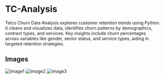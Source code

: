 # TC-Analysis
Telco Churn Data Analysis explores customer retention trends using Python. It cleans and visualizes data, identifies churn patterns by demographics, contract types, and services. Key insights include churn percentages across variables like gender, senior status, and service types, aiding in targeted retention strategies.



## Images

![Image1](Images/Churn_by_tenure.png)
![Image2](Images/Churn_by_Services.png)
![image3](Images/Churn_of_Customer_by_Contract.png)
